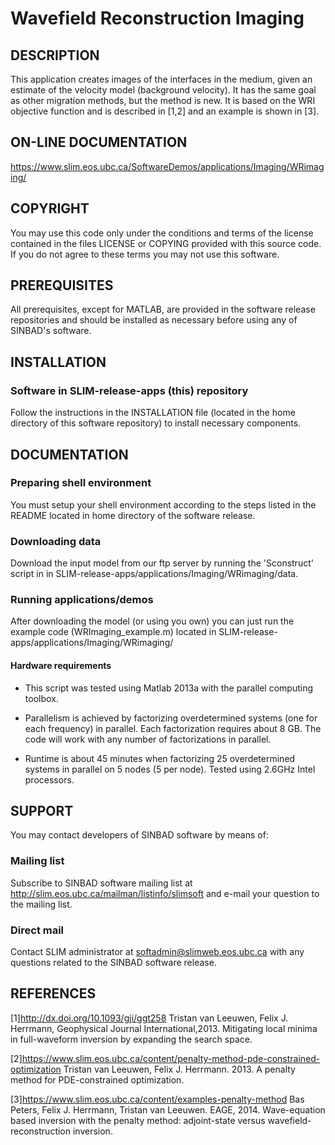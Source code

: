 # Wavefield Reconstruction Imaging
##  DESCRIPTION
 This application creates images of the interfaces in the medium, given an estimate of the velocity model (background velocity). It has the same goal as other migration methods, but the method is new. It is based on the WRI objective function and is described in [1,2] and an example is shown in [3].
##  ON-LINE DOCUMENTATION
 https://www.slim.eos.ubc.ca/SoftwareDemos/applications/Imaging/WRimaging/
##  COPYRIGHT
 You may use this code only under the conditions and terms of the
 license contained in the files LICENSE or COPYING provided with this
 source code. If you do not agree to these terms you may not use this
 software.
##  PREREQUISITES
 All prerequisites, except for MATLAB, are provided in the software
 release repositories and should be installed as necessary before using
 any of SINBAD's software.
##  INSTALLATION
###  Software in SLIM-release-apps (this) repository
 Follow the instructions in the INSTALLATION file (located in the home
 directory of this software repository) to install necessary
 components.
##  DOCUMENTATION
###  Preparing shell environment
 You must setup your shell environment according to the steps listed in
 the README located in home directory of the software release.
###  Downloading data
Download the input model from our ftp server by running the 'Sconstruct' script in in SLIM-release-apps/applications/Imaging/WRimaging/data.
###  Running applications/demos
After downloading the model (or using you own) you can just run the example code (WRImaging_example.m) located in SLIM-release-apps/applications/Imaging/WRimaging/
####  Hardware requirements
* This script was tested using Matlab 2013a with the parallel computing
toolbox.

* Parallelism is achieved by factorizing overdetermined systems (one for each
frequency) in parallel. Each factorization requires about 8 GB. The code will work with any number of factorizations in parallel.
 
* Runtime is about 45 minutes when factorizing 25 overdetermined systems in
parallel on 5 nodes (5 per node). Tested using 2.6GHz Intel processors. 

##  SUPPORT
 You may contact developers of SINBAD software by means of:
###  Mailing list
 Subscribe to SINBAD software mailing list at
 http://slim.eos.ubc.ca/mailman/listinfo/slimsoft and e-mail your
 question to the mailing list.
###  Direct mail
 Contact SLIM administrator at softadmin@slimweb.eos.ubc.ca with any
 questions related to the SINBAD software release.
##  REFERENCES

 [1]<http://dx.doi.org/10.1093/gji/ggt258> 
 Tristan van Leeuwen, Felix J. Herrmann, Geophysical Journal International,2013. Mitigating local minima in full-waveform  inversion by expanding the search space.

 [2]<https://www.slim.eos.ubc.ca/content/penalty-method-pde-constrained-optimization>
 Tristan van Leeuwen, Felix J. Herrmann. 2013. A penalty method for PDE-constrained optimization.

 [3]<https://www.slim.eos.ubc.ca/content/examples-penalty-method>
 Bas Peters, Felix J. Herrmann, Tristan van Leeuwen. EAGE, 2014. Wave-equation
based inversion with the penalty method: adjoint-state versus wavefield-reconstruction inversion.
